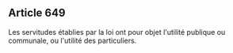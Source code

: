 Article 649
----
Les servitudes établies par la loi ont pour objet l'utilité publique ou
communale, ou l'utilité des particuliers.
